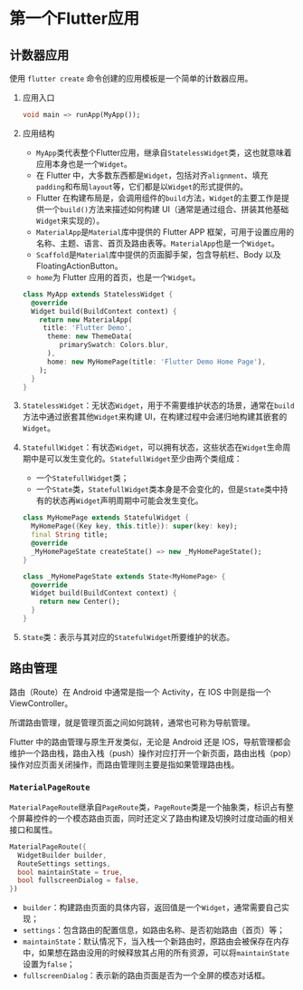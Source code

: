# 第一个Flutter应用

## 计数器应用

使用 `flutter create` 命令创建的应用模板是一个简单的计数器应用。

1. 应用入口

   ```dart
   void main => runApp(MyApp());
   ```

2. 应用结构

   - `MyApp`类代表整个Flutter应用，继承自`StatelessWidget`类，这也就意味着应用本身也是一个`Widget`。
   - 在 Flutter 中，大多数东西都是`Widget`，包括对齐`alignment`、填充`padding`和布局`layout`等，它们都是以`Widget`的形式提供的。
   - Flutter 在构建布局是，会调用组件的`build`方法，`Widget`的主要工作是提供一个`build()`方法来描述如何构建 UI（通常是通过组合、拼装其他基础`Widget`来实现的）。
   - `MaterialApp`是`Material`库中提供的 Flutter APP 框架，可用于设置应用的名称、主题、语言、首页及路由表等。`MaterialApp`也是一个`Widget`。
   - `Scaffold`是`Material`库中提供的页面脚手架，包含导航栏、Body 以及 FloatingActionButton。
   - `home`为 Flutter 应用的首页，也是一个`Widget`。

   ```dart
   class MyApp extends StatelessWidget {
     @override
     Widget build(BuildContext context) {
       return new MaterialApp(
       	title: 'Flutter Demo',
         theme: new ThemeData(
         	primarySwatch: Colors.blur,
         ),
         home: new MyHomePage(title: 'Flutter Demo Home Page'),
       );
     }
   }
   ```

3. `StatelessWidget`：无状态`Widget`，用于不需要维护状态的场景，通常在`build`方法中通过嵌套其他`Widget`来构建 UI，在构建过程中会递归地构建其嵌套的`Widget`。

4. `StatefullWidget`：有状态`Widget`，可以拥有状态，这些状态在`Widget`生命周期中是可以发生变化的。`StatefullWidget`至少由两个类组成：

   - 一个`StatefullWidget`类；
   - 一个`State`类，`StatefullWidget`类本身是不会变化的，但是`State`类中持有的状态再`Widget`声明周期中可能会发生变化。

   ```dart
   class MyHomePage extends StatefulWidget {
     MyHomePage({Key key, this.title}): super(key: key);
     final String title;
     @override
     _MyHomePageState createState() => new _MyHomePageState();
   }
   
   class _MyHomePageState extends State<MyHomePage> {
     @override
     Widget build(BuildContext context) {
       return new Center();
     }
   }
   ```

5. `State`类：表示与其对应的`StatefulWidget`所要维护的状态。

## 路由管理

路由（Route）在 Android 中通常是指一个 Activity，在 IOS 中则是指一个 ViewController。

所谓路由管理，就是管理页面之间如何跳转，通常也可称为导航管理。

Flutter 中的路由管理与原生开发类似，无论是 Android 还是 IOS，导航管理都会维护一个路由栈，路由入栈（push）操作对应打开一个新页面，路由出栈（pop）操作对应页面关闭操作，而路由管理则主要是指如果管理路由栈。

### `MaterialPageRoute`

`MaterialPageRoute`继承自`PageRoute`类，`PageRoute`类是一个抽象类，标识占有整个屏幕控件的一个模态路由页面，同时还定义了路由构建及切换时过度动画的相关接口和属性。

```dart
MaterialPageRoute({
  WidgetBuilder builder,
  RouteSettings settings,
  bool maintainState = true,
  bool fullscreenDialog = false,
})
```

- `builder`：构建路由页面的具体内容，返回值是一个`Widget`，通常需要自己实现；
- `settings`：包含路由的配置信息，如路由名称、是否初始路由（首页）等；
- `maintainState`：默认情况下，当入栈一个新路由时，原路由会被保存在内存中，如果想在路由没用的时候释放其占用的所有资源，可以将`maintainState`设置为`false`；
- `fullscreenDialog`：表示新的路由页面是否为一个全屏的模态对话框。

